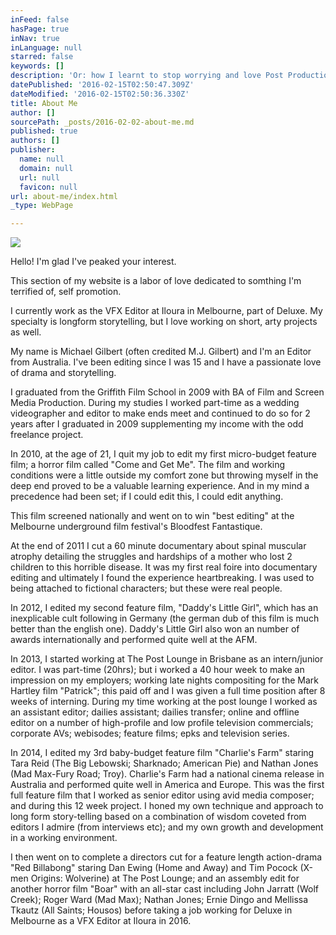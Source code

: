 ```yaml
---
inFeed: false
hasPage: true
inNav: true
inLanguage: null
starred: false
keywords: []
description: 'Or: how I learnt to stop worrying and love Post Production.'
datePublished: '2016-02-15T02:50:47.309Z'
dateModified: '2016-02-15T02:50:36.330Z'
title: About Me
author: []
sourcePath: _posts/2016-02-02-about-me.md
published: true
authors: []
publisher:
  name: null
  domain: null
  url: null
  favicon: null
url: about-me/index.html
_type: WebPage

---
```

![](https://s3-us-west-2.amazonaws.com/the-grid-img/p/38aaf35194384ef3124279651845ec3eea85694a.jpg)

Hello! I'm glad I've peaked your interest.

This section of my website is a labor of love dedicated to somthing I'm terrified of, self promotion.

I currently work as the VFX Editor at Iloura in Melbourne, part of Deluxe. My specialty is longform storytelling, but I love working on short, arty projects as well.

My name is Michael Gilbert (often credited M.J. Gilbert) and I'm an Editor from Australia. I've been editing since I was 15 and I have a passionate love of drama and storytelling.

I graduated from the Griffith Film School in 2009 with BA of Film and Screen Media Production. During my studies I worked part-time as a wedding videographer and editor to make ends meet and continued to do so for 2 years after I graduated in 2009 supplementing my income with the odd freelance project.

In 2010, at the age of 21, I quit my job to edit my first micro-budget feature film; a horror film called "Come and Get Me". The film and working conditions were a little outside my comfort zone but throwing myself in the deep end proved to be a valuable learning experience. And in my mind a precedence had been set; if I could edit this, I could edit anything.

This film screened nationally and went on to win "best editing" at the Melbourne underground film festival's Bloodfest Fantastique.

At the end of 2011 I cut a 60 minute documentary about spinal muscular atrophy detailing the struggles and hardships of a mother who lost 2 children to this horrible disease. It was my first real foire into documentary editing and ultimately I found the experience heartbreaking. I was used to being attached to fictional characters; but these were real people.

In 2012, I edited my second feature film, "Daddy's Little Girl", which has an inexplicable cult following in Germany (the german dub of this film is much better than the english one). Daddy's Little Girl also won an number of awards internationally and performed quite well at the AFM.

In 2013, I started working at The Post Lounge in Brisbane as an intern/junior editor. I was part-time (20hrs); but i worked a 40 hour week to make an impression on my employers; working late nights compositing for the Mark Hartley film "Patrick"; this paid off and I was given a full time position after 8 weeks of interning.
During my time working at the post lounge I worked as an assistant editor; dailies assistant; dailies transfer; online and offline editor on a number of high-profile and low profile television commercials; corporate AVs; webisodes; feature films; epks and television series.

In 2014, I edited my 3rd baby-budget feature film "Charlie's Farm" staring Tara Reid (The Big Lebowski; Sharknado; American Pie) and Nathan Jones (Mad Max-Fury Road; Troy). Charlie's Farm had a national cinema release in Australia and performed quite well in America and Europe.
This was the first full feature film that I worked as senior editor using avid media composer; and during this 12 week project. I honed my own technique and approach to long form story-telling based on a combination of wisdom coveted from editors I admire (from interviews etc); and my own growth and development in a working environment.

I then went on to complete a directors cut for a feature length action-drama "Red Billabong" staring Dan Ewing (Home and Away) and Tim Pocock (X-men Origins: Wolverine) at The Post Lounge; and an assembly edit for another horror film "Boar" with an all-star cast including John Jarratt (Wolf Creek); Roger Ward (Mad Max); Nathan Jones; Ernie Dingo and Mellissa Tkautz (All Saints; Housos) before taking a job working for Deluxe in Melbourne as a VFX Editor at Iloura in 2016\.